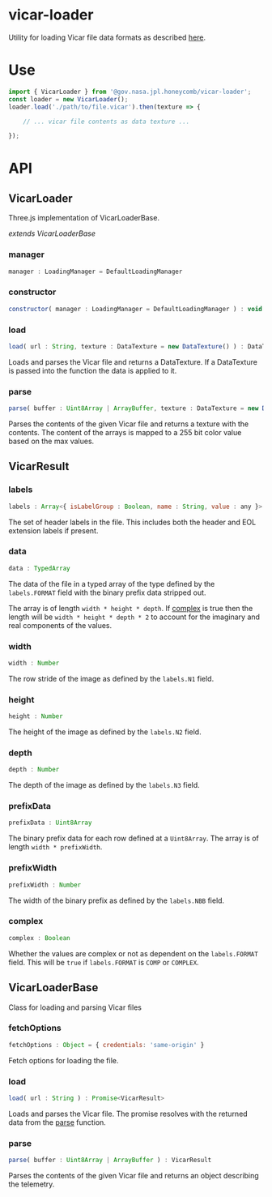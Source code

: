 # vicar-loader

Utility for loading Vicar file data formats as described [here](https://www-mipl.jpl.nasa.gov/external/VICAR_file_fmt.pdf).

<!--{example vicar-loader.js}-->
<!--{package-dependencies ./package.json}-->

# Use

```js
import { VicarLoader } from '@gov.nasa.jpl.honeycomb/vicar-loader';
const loader = new VicarLoader();
loader.load('./path/to/file.vicar').then(texture => {

    // ... vicar file contents as data texture ...

});
```

# API

<!-- START_AUTOGENERATED_DOCS -->
## VicarLoader

Three.js implementation of VicarLoaderBase.

_extends VicarLoaderBase_

### manager<a name="VicarLoader#manager"></a>

```js
manager : LoadingManager = DefaultLoadingManager
```



### constructor

```js
constructor( manager : LoadingManager = DefaultLoadingManager ) : void
```

### load<a name="VicarLoader#load"></a>

```js
load( url : String, texture : DataTexture = new DataTexture() ) : DataTexture
```

Loads and parses the Vicar file and returns a DataTexture. If a DataTexture is passed into
the function the data is applied to it.

### parse<a name="VicarLoader#parse"></a>

```js
parse( buffer : Uint8Array | ArrayBuffer, texture : DataTexture = new DataTexture() ) : DataTexture
```

Parses the contents of the given Vicar file and returns a texture with the
contents. The content of the arrays is mapped to a 255 bit color value
based on the max values.

## VicarResult

### labels<a name="VicarResult#labels"></a>

```js
labels : Array<{ isLabelGroup : Boolean, name : String, value : any }>
```


The set of header labels in the file. This includes both the header
and EOL extension labels if present.


### data<a name="VicarResult#data"></a>

```js
data : TypedArray
```


The data of the file in a typed array of the type defined by the
`labels.FORMAT` field with the binary prefix data stripped out.

The array is of length `width * height * depth`. If [complex](#VicarResult#complex)
is true then the length will be `width * height * depth * 2` to account
for the imaginary and real components of the values.


### width<a name="VicarResult#width"></a>

```js
width : Number
```


The row stride of the image as defined by the `labels.N1` field.


### height<a name="VicarResult#height"></a>

```js
height : Number
```


The height of the image as defined by the `labels.N2` field.


### depth<a name="VicarResult#depth"></a>

```js
depth : Number
```


The depth of the image as defined by the `labels.N3` field.


### prefixData<a name="VicarResult#prefixData"></a>

```js
prefixData : Uint8Array
```


The binary prefix data for each row defined at a `Uint8Array`. The
array is of length `width * prefixWidth`.


### prefixWidth<a name="VicarResult#prefixWidth"></a>

```js
prefixWidth : Number
```


The width of the binary prefix as defined by the `labels.NBB` field.


### complex<a name="VicarResult#complex"></a>

```js
complex : Boolean
```


Whether the values are complex or not as dependent on the `labels.FORMAT`
field. This will be `true` if `labels.FORMAT` is `COMP` or `COMPLEX`.


## VicarLoaderBase

Class for loading and parsing Vicar files

### fetchOptions<a name="VicarLoaderBase#fetchOptions"></a>

```js
fetchOptions : Object = { credentials: 'same-origin' }
```


Fetch options for loading the file.


### load<a name="VicarLoaderBase#load"></a>

```js
load( url : String ) : Promise<VicarResult>
```

Loads and parses the Vicar file. The promise resolves with the returned
data from the [parse](#VicarLoaderBase#parse) function.

### parse<a name="VicarLoaderBase#parse"></a>

```js
parse( buffer : Uint8Array | ArrayBuffer ) : VicarResult
```

Parses the contents of the given Vicar file and returns an object describing
the telemetry.


<!-- END_AUTOGENERATED_DOCS -->
